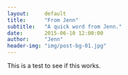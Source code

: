```yaml
---
layout:     default
title:      "From Jenn"
subtitle:   "A quick word from Jenn."
date:       2015-06-10 12:00:00
author:     "Jenn"
header-img: "img/post-bg-01.jpg"
---
```


This is a test to see if this works.